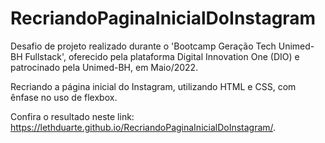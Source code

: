 # RecriandoPaginaInicialDoInstagram
Desafio de projeto realizado durante o 'Bootcamp Geração Tech Unimed-BH Fullstack', oferecido pela plataforma Digital Innovation One (DIO) e patrocinado pela Unimed-BH, em Maio/2022.

Recriando a página inicial do Instagram, utilizando HTML e CSS, com ênfase no uso de flexbox.

Confira o resultado neste link: <https://lethduarte.github.io/RecriandoPaginaInicialDoInstagram/>.